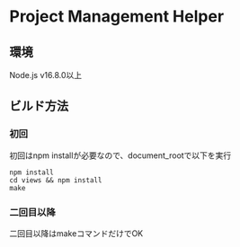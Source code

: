 # Project Management Helper

## 環境

Node.js v16.8.0以上

## ビルド方法

### 初回
初回はnpm installが必要なので、document_rootで以下を実行
```shell
npm install
cd views && npm install
make 
```

### 二回目以降

二回目以降はmakeコマンドだけでOK
